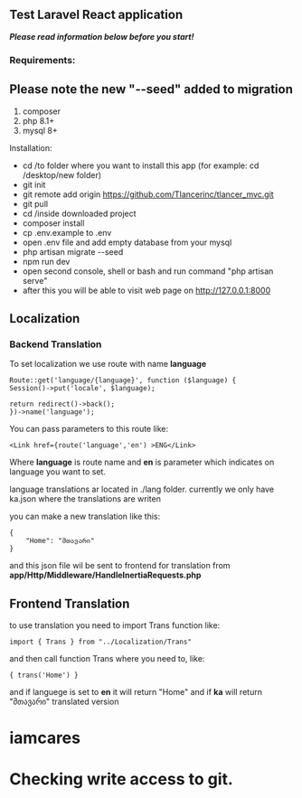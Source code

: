 ## Test Laravel React application

***Please read information below before you start!***

### Requirements:
## Please note the new "--seed" added to migration

1) composer
2) php 8.1+
3) mysql 8+

Installation:

- cd /to folder where you want to install this app (for example: cd /desktop/new folder)
- git init
- git remote add origin https://github.com/Tlancerinc/tlancer_mvc.git
- git pull
- cd /inside downloaded project
- composer install
- cp .env.example to .env
- open .env file and add empty database from your mysql
- php artisan migrate --seed
- npm run dev
- open second console, shell or bash and run command "php artisan serve"
- after this you will be able to visit web page on http://127.0.0.1:8000


## Localization 

### Backend Translation

To set localization we use route with name **language**

    Route::get('language/{language}', function ($language) {
    Session()->put('locale', $language);

    return redirect()->back();
    })->name('language');

You can pass parameters to this route like:

    <Link href={route('language','en') >ENG</Link>

Where **language** is route name and **en** is parameter which indicates on language you want to set.

language translations ar located in ./lang folder. 
currently we only have ka.json where the translations are writen 

you can make a new translation like this:

    {
        "Home": "მთავარი"
    }

and this json file wil be sent to frontend for translation from **app/Http/Middleware/HandleInertiaRequests.php**

## Frontend Translation

to use translation you need to import Trans function like:

    import { Trans } from "../Localization/Trans"

and then call function Trans where you need to, like:

    { trans('Home') }

and if languege is set to **en** it will return "Home" and if **ka** will return "მთავარი" translated version


# iamcares
# Checking write access to git.
